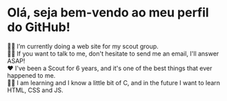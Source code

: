 # Olá, seja bem-vendo ao meu perfil do GitHub!


👨‍💻  I’m currently doing a web site for my scout group.<br>
🙋‍♂️  If you want to talk to me, don't hesitate to send me an email, I'll answer ASAP!<br> 
♥  I've been a Scout for 6 years, and it's one of the best things that ever happened to me. <br>
👨‍🎓  I am learning and I know a little bit of C, and in the future I want to learn HTML, CSS and JS. <br> 
